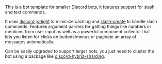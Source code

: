 This is a bot template for smaller Discord bots, it features support for slash and text commands.

It uses [discord.js-light](https://github.com/timotejroiko/discord.js-light) to minimize caching and [slash-create](https://github.com/Snazzah/slash-create) to handle slash commands. Features argument parsers for getting things like numbers or mentions from user input as well as a powerful component collector that lets you listen for clicks on buttons/menus or paginate an array of messages automatically.

Can be easily upgraded to support larger bots, you just need to cluster the bot using a package like [discord-hybrid-sharding](https://www.npmjs.com/package/discord-hybrid-sharding).
